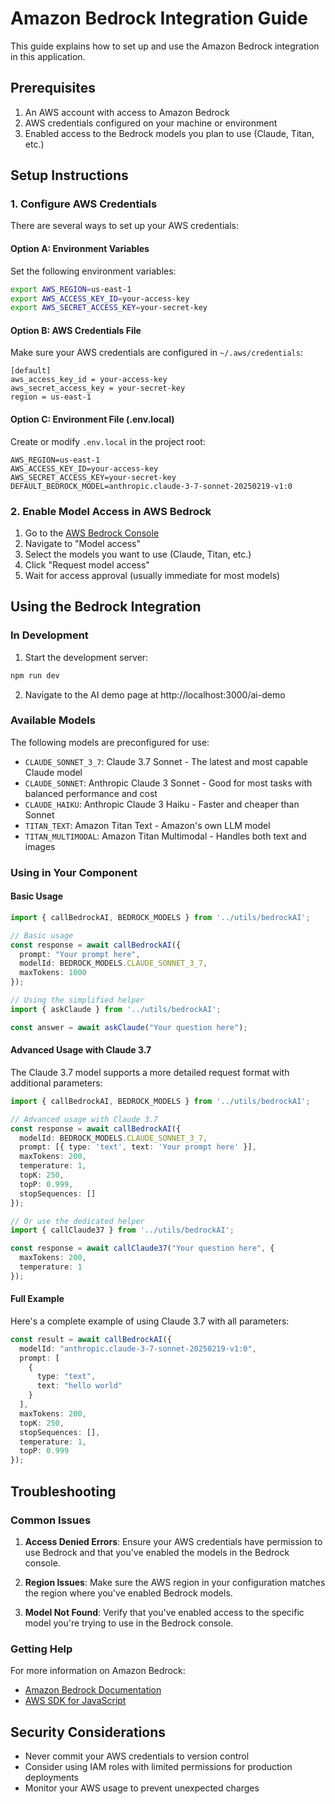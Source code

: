 # Amazon Bedrock Integration Guide

This guide explains how to set up and use the Amazon Bedrock integration in this application.

## Prerequisites

1. An AWS account with access to Amazon Bedrock
2. AWS credentials configured on your machine or environment
3. Enabled access to the Bedrock models you plan to use (Claude, Titan, etc.)

## Setup Instructions

### 1. Configure AWS Credentials

There are several ways to set up your AWS credentials:

#### Option A: Environment Variables

Set the following environment variables:

```bash
export AWS_REGION=us-east-1
export AWS_ACCESS_KEY_ID=your-access-key
export AWS_SECRET_ACCESS_KEY=your-secret-key
```

#### Option B: AWS Credentials File

Make sure your AWS credentials are configured in `~/.aws/credentials`:

```
[default]
aws_access_key_id = your-access-key
aws_secret_access_key = your-secret-key
region = us-east-1
```

#### Option C: Environment File (.env.local)

Create or modify `.env.local` in the project root:

```
AWS_REGION=us-east-1
AWS_ACCESS_KEY_ID=your-access-key
AWS_SECRET_ACCESS_KEY=your-secret-key
DEFAULT_BEDROCK_MODEL=anthropic.claude-3-7-sonnet-20250219-v1:0
```

### 2. Enable Model Access in AWS Bedrock

1. Go to the [AWS Bedrock Console](https://console.aws.amazon.com/bedrock/)
2. Navigate to "Model access"
3. Select the models you want to use (Claude, Titan, etc.)
4. Click "Request model access"
5. Wait for access approval (usually immediate for most models)

## Using the Bedrock Integration

### In Development

1. Start the development server:

```bash
npm run dev
```

2. Navigate to the AI demo page at http://localhost:3000/ai-demo

### Available Models

The following models are preconfigured for use:

- `CLAUDE_SONNET_3_7`: Claude 3.7 Sonnet - The latest and most capable Claude model
- `CLAUDE_SONNET`: Anthropic Claude 3 Sonnet - Good for most tasks with balanced performance and cost
- `CLAUDE_HAIKU`: Anthropic Claude 3 Haiku - Faster and cheaper than Sonnet
- `TITAN_TEXT`: Amazon Titan Text - Amazon's own LLM model
- `TITAN_MULTIMODAL`: Amazon Titan Multimodal - Handles both text and images

### Using in Your Component

#### Basic Usage

```typescript
import { callBedrockAI, BEDROCK_MODELS } from '../utils/bedrockAI';

// Basic usage
const response = await callBedrockAI({
  prompt: "Your prompt here",
  modelId: BEDROCK_MODELS.CLAUDE_SONNET_3_7,
  maxTokens: 1000
});

// Using the simplified helper
import { askClaude } from '../utils/bedrockAI';

const answer = await askClaude("Your question here");
```

#### Advanced Usage with Claude 3.7

The Claude 3.7 model supports a more detailed request format with additional parameters:

```typescript
import { callBedrockAI, BEDROCK_MODELS } from '../utils/bedrockAI';

// Advanced usage with Claude 3.7
const response = await callBedrockAI({
  modelId: BEDROCK_MODELS.CLAUDE_SONNET_3_7,
  prompt: [{ type: 'text', text: 'Your prompt here' }],
  maxTokens: 200,
  temperature: 1,
  topK: 250,
  topP: 0.999,
  stopSequences: []
});

// Or use the dedicated helper
import { callClaude37 } from '../utils/bedrockAI';

const response = await callClaude37("Your question here", {
  maxTokens: 200,
  temperature: 1
});
```

#### Full Example

Here's a complete example of using Claude 3.7 with all parameters:

```typescript
const result = await callBedrockAI({
  modelId: "anthropic.claude-3-7-sonnet-20250219-v1:0",
  prompt: [
    {
      type: "text",
      text: "hello world"
    }
  ],
  maxTokens: 200,
  topK: 250,
  stopSequences: [],
  temperature: 1,
  topP: 0.999
});
```

## Troubleshooting

### Common Issues

1. **Access Denied Errors**: Ensure your AWS credentials have permission to use Bedrock and that you've enabled the models in the Bedrock console.

2. **Region Issues**: Make sure the AWS region in your configuration matches the region where you've enabled Bedrock models.

3. **Model Not Found**: Verify that you've enabled access to the specific model you're trying to use in the Bedrock console.

### Getting Help

For more information on Amazon Bedrock:
- [Amazon Bedrock Documentation](https://docs.aws.amazon.com/bedrock/)
- [AWS SDK for JavaScript](https://docs.aws.amazon.com/AWSJavaScriptSDK/v3/latest/clients/client-bedrock-runtime/)

## Security Considerations

- Never commit your AWS credentials to version control
- Consider using IAM roles with limited permissions for production deployments
- Monitor your AWS usage to prevent unexpected charges 